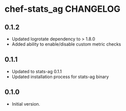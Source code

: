 chef-stats\_ag CHANGELOG
===========================

0.1.2
-----
- Updated logrotate dependency to > 1.8.0
- Added ability to enable/disable custom metric checks

0.1.1
-----
- Updated to stats-ag 0.1.1
- Updated installation process for stats-ag binary

0.1.0
-----
- Initial version. 
